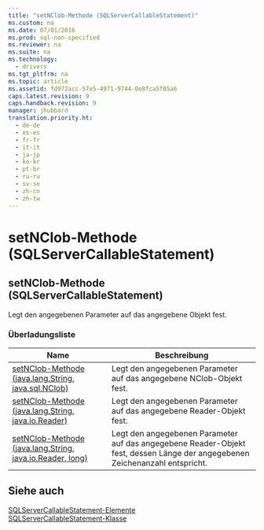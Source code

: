 ```yaml
---
title: "setNClob-Methode (SQLServerCallableStatement)"
ms.custom: na
ms.date: 07/01/2016
ms.prod: sql-non-specified
ms.reviewer: na
ms.suite: na
ms.technology: 
  - drivers
ms.tgt_pltfrm: na
ms.topic: article
ms.assetid: fd972acc-57e5-4971-9744-0e8fca5f05a6
caps.latest.revision: 9
caps.handback.revision: 9
manager: jhubbard
translation.priority.ht: 
  - de-de
  - es-es
  - fr-fr
  - it-it
  - ja-jp
  - ko-kr
  - pt-br
  - ru-ru
  - sv-se
  - zh-cn
  - zh-tw
---
```

# setNClob-Methode (SQLServerCallableStatement)
    
## setNClob\-Methode \(SQLServerCallableStatement\)  
 Legt den angegebenen Parameter auf das angegebene Objekt fest.  
  
### Überladungsliste  
  
|Name|Beschreibung|  
|----------|------------------|  
|[setNClob-Methode &#40;java.lang.String, java.sql.NClob&#41;](../content/setNClob-Method--java.lang.String--java.sql.NClob-.md)|Legt den angegebenen Parameter auf das angegebene NClob\-Objekt fest.|  
|[setNClob-Methode &#40;java.lang.String, java.io.Reader&#41;](../content/setNClob-Method--java.lang.String--java.io.Reader-.md)|Legt den angegebenen Parameter auf das angegebene Reader\-Objekt fest.|  
|[setNClob-Methode &#40;java.lang.String, java.io.Reader, long&#41;](../content/setNClob-Method--java.lang.String--java.io.Reader--long-.md)|Legt den angegebenen Parameter auf das angegebene Reader\-Objekt fest, dessen Länge der angegebenen Zeichenanzahl entspricht.|  
  
## Siehe auch  
 [SQLServerCallableStatement-Elemente](../content/SQLServerCallableStatement-Members.md)   
 [SQLServerCallableStatement-Klasse](../content/SQLServerCallableStatement-Class.md)  
  
  